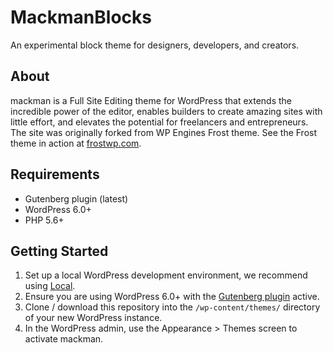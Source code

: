 # MackmanBlocks

An experimental block theme for designers, developers, and creators.

## About

mackman is a Full Site Editing theme for WordPress that extends the incredible power of the editor, enables builders to create amazing sites with little effort, and elevates the potential for freelancers and entrepreneurs.
The site was originally forked from WP Engines Frost theme. See the Frost theme in action at [frostwp.com](https://frostwp.com/).

## Requirements

- Gutenberg plugin (latest)
- WordPress 6.0+
- PHP 5.6+

## Getting Started

1. Set up a local WordPress development environment, we recommend using [Local](https://localwp.com/).
2. Ensure you are using WordPress 6.0+ with the [Gutenberg plugin](https://wordpress.org/plugins/gutenberg/) active.
3. Clone / download this repository into the `/wp-content/themes/` directory of your new WordPress instance.
4. In the WordPress admin, use the Appearance > Themes screen to activate mackman.

